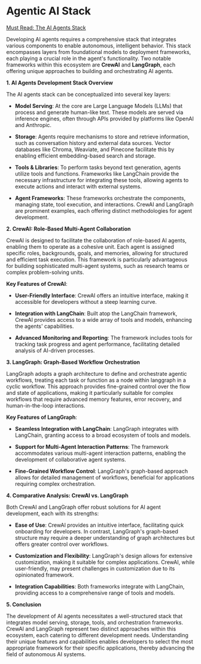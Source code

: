 # Agentic AI Stack

[Must Read: The AI Agents Stack](https://www.letta.com/blog/ai-agents-stack)

Developing AI agents requires a comprehensive stack that integrates various components to enable autonomous, intelligent behavior. This stack encompasses layers from foundational models to deployment frameworks, each playing a crucial role in the agent's functionality. Two notable frameworks within this ecosystem are **CrewAI** and **LangGraph**, each offering unique approaches to building and orchestrating AI agents.

**1. AI Agents Development Stack Overview**

The AI agents stack can be conceptualized into several key layers:

- **Model Serving**: At the core are Large Language Models (LLMs) that process and generate human-like text. These models are served via inference engines, often through APIs provided by platforms like OpenAI and Anthropic. 

- **Storage**: Agents require mechanisms to store and retrieve information, such as conversation history and external data sources. Vector databases like Chroma, Weaviate, and Pinecone facilitate this by enabling efficient embedding-based search and storage. 

- **Tools & Libraries**: To perform tasks beyond text generation, agents utilize tools and functions. Frameworks like LangChain provide the necessary infrastructure for integrating these tools, allowing agents to execute actions and interact with external systems. 

- **Agent Frameworks**: These frameworks orchestrate the components, managing state, tool execution, and interactions. CrewAI and LangGraph are prominent examples, each offering distinct methodologies for agent development.

**2. CrewAI: Role-Based Multi-Agent Collaboration**

CrewAI is designed to facilitate the collaboration of role-based AI agents, enabling them to operate as a cohesive unit. Each agent is assigned specific roles, backgrounds, goals, and memories, allowing for structured and efficient task execution. This framework is particularly advantageous for building sophisticated multi-agent systems, such as research teams or complex problem-solving units. 

**Key Features of CrewAI**:

- **User-Friendly Interface**: CrewAI offers an intuitive interface, making it accessible for developers without a steep learning curve. 

- **Integration with LangChain**: Built atop the LangChain framework, CrewAI provides access to a wide array of tools and models, enhancing the agents' capabilities. 

- **Advanced Monitoring and Reporting**: The framework includes tools for tracking task progress and agent performance, facilitating detailed analysis of AI-driven processes. 

**3. LangGraph: Graph-Based Workflow Orchestration**

LangGraph adopts a graph architecture to define and orchestrate agentic workflows, treating each task or function as a node within langgraph in a cyclic workflow. This approach provides fine-grained control over the flow and state of applications, making it particularly suitable for complex workflows that require advanced memory features, error recovery, and human-in-the-loop interactions. 

**Key Features of LangGraph**:

- **Seamless Integration with LangChain**: LangGraph integrates with LangChain, granting access to a broad ecosystem of tools and models. 

- **Support for Multi-Agent Interaction Patterns**: The framework accommodates various multi-agent interaction patterns, enabling the development of collaborative agent systems. 

- **Fine-Grained Workflow Control**: LangGraph's graph-based approach allows for detailed management of workflows, beneficial for applications requiring complex orchestration. 

**4. Comparative Analysis: CrewAI vs. LangGraph**

Both CrewAI and LangGraph offer robust solutions for AI agent development, each with its strengths:

- **Ease of Use**: CrewAI provides an intuitive interface, facilitating quick onboarding for developers. In contrast, LangGraph's graph-based structure may require a deeper understanding of graph architectures but offers greater control over workflows. 

- **Customization and Flexibility**: LangGraph's design allows for extensive customization, making it suitable for complex applications. CrewAI, while user-friendly, may present challenges in customization due to its opinionated framework. 

- **Integration Capabilities**: Both frameworks integrate with LangChain, providing access to a comprehensive range of tools and models. 

**5. Conclusion**

The development of AI agents necessitates a well-structured stack that integrates model serving, storage, tools, and orchestration frameworks. CrewAI and LangGraph represent two distinct approaches within this ecosystem, each catering to different development needs. Understanding their unique features and capabilities enables developers to select the most appropriate framework for their specific applications, thereby advancing the field of autonomous AI systems. 